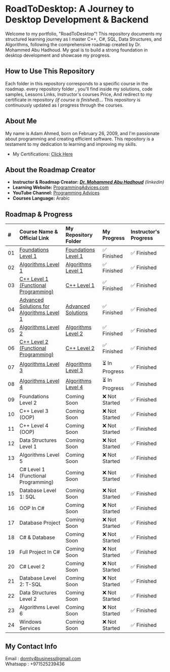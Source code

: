 # RoadToDesktop: A Journey to Desktop Development & Backend

Welcome to my portfolio, "RoadToDesktop"! This repository documents my structured learning journey as I master C++, C#, SQL, Data Structures, and Algorithms, following the comprehensive roadmap created by Dr. Mohammed Abu Hadhoud. My goal is to build a strong foundation in desktop development and showcase my progress.

## How to Use This Repository

Each folder in this repository corresponds to a specific course in the roadmap. every repository folder , you'll find inside my solutions, code samples, Lessons Links, Instructor's courses Price, And redirect to my certificate in repository *(if course is finished)*... This repository is continuously updated as I progress through the courses.

## About Me

My name is Adam Ahmed, born on February 26, 2009, and I'm passionate about programming and creating efficient software. This repository is a testament to my dedication to learning and improving my skills.
* My Certifications: [Click Here](./0.%20My%20Certifications)

## About the Roadmap Creator

* **Instructor & Roadmap Creator:** ***[Dr. Mohammed Abu Hadhoud](https://www.linkedin.com/in/abuhadhoud/)*** *(linkedin)*
* **Learning Website:** [ProgrammingAdvices.com](https://www.programmingadvices.com)
* **YouTube Channel:** [Programming Advices](https://www.youtube.com/@ProgrammingAdvices)
* **Courses Language:** Arabic

## Roadmap & Progress

| #  | Course Name & Official Link                                                                                                 | My Repository Folder                                                                                               | My Progress        | Instructor's Progress |
| :- | :----------------------------------------------------------------------------------------------------------------------- | :-------------------------------------------------------------------------------------------------------------- | :-------------- | :------------------ |
| 01 | [Foundations Level 1](https://programmingadvices.com/p/00316b)                                                               | [Foundations Level 1](./1.%20Foundations%20Level%201)                                                          | ✅ Finished     | ✅ Finished          |
| 02 | [Algorithms Level 1](https://programmingadvices.com/p/00316b1)                                                              | [Algorithms Level 1](./2.%20Algorithms%20Level%201)                                                           | ✅ Finished     | ✅ Finished          |
| 03 | [C++ Level 1 (Functional Programming)](https://programmingadvices.com/p/00316b11)                                         | [C++ Level 1](./3.%20C++%20LEVEL%201%20(FUNCTIONAL%20PROGRAMMING))                                             | ✅ Finished     | ✅ Finished          |
| 04 | [Advanced Solutions for Algorithms Level 1](https://programmingadvices.com/p/00316b111)                                   | [Advanced Solutions](./4.%20Advanced%20Solutions%20For%20Algorithms%20Level%201)                               | ✅ Finished     | ✅ Finished          |
| 05 | [Algorithms Level 2](https://programmingadvices.com/p/00316b11)                                                              | [Algorithms Level 2](./5.%20Algorithms%20Level%202)                                                           | ✅ Finished     | ✅ Finished          |
| 06 | [C++ Level 2 (Functional Programming)](https://programmingadvices.com/p/00316b11)                                         | [C++ Level 2](./6.%20C++%20Level%202%20(FUNCTIONS%20PROGRAMMING))                                             | ✅ Finished     | ✅ Finished          |
| 07 | [Algorithms Level 3](https://programmingadvices.com/p/00316b11)                                                              | [Algorithms Level 3](./7.%20Algorithms%20Level%203)                                                           | ⏳ In Progress  | ✅ Finished          |
| 08 | [Algorithms Level 4](https://programmingadvices.com/p/00316b11)                                                              | [Algorithms Level 4](./8.%20Algorithms%20Level%204)                                                           | ⏳ In Progress  | ✅ Finished          |
| 09 | Foundations Level 2                                                                                                      | Coming Soon                                                                                                    | ❌ Not Started | ✅ Finished          |
| 10 | C++ Level 3 (OOP)                                                                                                        | Coming Soon                                                                                                    | ❌ Not Started | ✅ Finished          |
| 11 | C++ Level 4 (OOP)                                                                                                        | Coming Soon                                                                                                    | ❌ Not Started | ✅ Finished          |
| 12 | Data Structures Level 1                                                                                                  | Coming Soon                                                                                                    | ❌ Not Started | ✅ Finished          |
| 13 | Algorithms Level 5                                                                                                      | Coming Soon                                                                                                    | ❌ Not Started | ✅ Finished          |
| 14 | C# Level 1 (Functional Programming)                                                                                      | Coming Soon                                                                                                    | ❌ Not Started | ✅ Finished          |
| 15 | Database Level 1: SQL                                                                                                    | Coming Soon                                                                                                    | ❌ Not Started | ✅ Finished          |
| 16 | OOP In C#                                                                                                                | Coming Soon                                                                                                    | ❌ Not Started | ✅ Finished          |
| 17 | Database Project                                                                                                         | Coming Soon                                                                                                    | ❌ Not Started | ✅ Finished          |
| 18 | C# & Database                                                                                                            | Coming Soon                                                                                                    | ❌ Not Started | ✅ Finished          |
| 19 | Full Project In C#                                                                                                       | Coming Soon                                                                                                    | ❌ Not Started | ✅ Finished          |
| 20 | C# Level 2                                                                                                               | Coming Soon                                                                                                    | ❌ Not Started | ✅ Finished          |
| 21 | Database Level 2: T-SQL                                                                                                  | Coming Soon                                                                                                    | ❌ Not Started | ✅ Finished          |
| 22 | Data Structures Level 2                                                                                                  | Coming Soon                                                                                                    | ❌ Not Started | ✅ Finished          |
| 23 | Algorithms Level 6                                                                                                      | Coming Soon                                                                                                    | ❌ Not Started | ✅ Finished          |
| 24 | Windows Services                                                                                                         | Coming Soon                                                                                                    | ❌ Not Started | ✅ Finished          |

## My Contact Info

Email : domty4business@gmail.com <br>
Whatsapp : +971525239436

